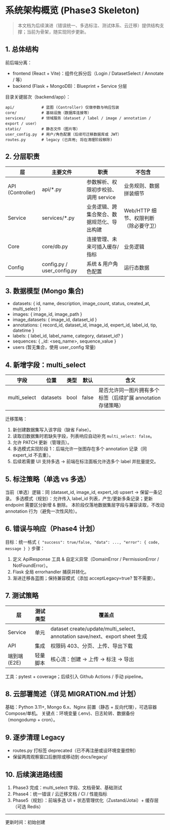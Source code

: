 # 系统架构概览 (Phase3 Skeleton)

> 本文档为后续演进（错误统一、多选标注、测试体系、云迁移）提供结构支撑；当前为骨架，随实现同步更新。

## 1. 总体结构

前后端分离：
- frontend (React + Vite)：组件化拆分后（Login / DatasetSelect / Annotate / 等）
- backend (Flask + MongoDB)：Blueprint + Service 分层

目录关键层次（backend/app）：
```
api/            # 蓝图 (Controller) 仅做参数与响应包装
core/           # 基础设施（数据库连接等）
services/       # 领域服务（dataset / label / image / annotation / export / user）
static/         # 静态文件（图片等）
user_config.py  # 用户/角色配置（后续可迁移数据库或 JWT）
routes.py       # legacy (已弃用; 将在清理阶段移除)
```

## 2. 分层职责
| 层 | 主要文件 | 职责 | 不包含 |
|----|---------|------|--------|
| API (Controller) | api/*.py | 参数解析、权限初步校验、调用 service | 业务规则、数据拼装细节 |
| Service | services/*.py | 业务逻辑、跨集合聚合、数据规范化、导出构建 | Web/HTTP 细节、权限判断（除必要守卫） |
| Core | core/db.py | 连接管理、未来可插入缓存/指标 | 业务逻辑 |
| Config | config.py / user_config.py | 系统 & 用户角色配置 | 运行态数据 |

## 3. 数据模型 (Mongo 集合)
- datasets: { id, name, description, image_count, status, created_at, multi_select }
- images: { image_id, image_path }
- image_datasets: { image_id, dataset_id }
- annotations: { record_id, dataset_id, image_id, expert_id, label_id, tip, datetime }
- labels: { label_id, label_name, category, dataset_id? }
- sequences: { _id: <seq_name>, sequence_value }
- users (暂无集合，使用 user_config 常量)

## 4. 新增字段：multi_select
| 字段 | 位置 | 类型 | 默认 | 含义 |
|------|------|------|------|------|
| multi_select | datasets | bool | false | 是否允许同一图片拥有多个标签（后续扩展 annotation 存储策略） |

迁移策略：
1. 新创建数据集写入该字段（缺省 False）。
2. 读取旧数据集时若缺失字段，列表响应自动补充 `multi_select: false`。
3. 允许 PATCH 更新（管理员）。
4. 多选模式实现阶段 1：后端允许一张图存在多个 annotation 记录（同 expert_id 不去重）。
5. 后续若需要 UI 支持多选 → 前端在标注面板允许选多个 label 并批量提交。

## 5. 标注策略（单选 vs 多选）
当前（单选）逻辑：同 (dataset_id, image_id, expert_id) upsert -> 保留一条记录。
多选模式（规划）：允许传入 label_id 列表，产生/更新多条记录；更新 endpoint 需要区分新增 & 删除。
本阶段仅落地数据集层字段与兼容读取，不改动 annotation 行为（避免一次性风险）。

## 6. 错误与响应（Phase4 计划）
目标：统一格式 `{ "success": true/false, "data": ..., "error": { code, message } }`
步骤：
1. 定义 ApiResponse 工具 & 自定义异常（DomainError / PermissionError / NotFoundError）。
2. Flask 全局 errorhandler 捕获并转化。
3. 渐进迁移各蓝图；保持兼容模式（添加 acceptLegacy=true? 暂不需要）。

## 7. 测试策略
| 层 | 测试类型 | 覆盖点 |
|----|----------|--------|
| Service | 单元 | dataset create/update/multi_select、annotation save/next、export sheet 生成 |
| API | 集成 | 权限码 403、分页、上传、导出下载 |
| 端到端(E2E) | 轻量脚本 | 核心流：创建 → 上传 → 标注 → 导出 |

工具：pytest + coverage；后续引入 Github Actions / 手动 pipeline。

## 8. 云部署简述（详见 MIGRATION.md 计划）
基础：Python 3.11+, Mongo 6.x、Nginx 前置（静态 + 反向代理），可选容器 Compose/单机。
关键点：环境变量 (.env)、日志轮转、数据备份（mongodump + cron）。

## 9. 逐步清理 Legacy
- routes.py 打标签 deprecated（已不再注册或设环境变量控制）
- 保留两周观察窗口后删除或移动到 docs/legacy/

## 10. 后续演进路线图
1. Phase3 完成：multi_select 字段、文档骨架、基础测试
2. Phase4：统一错误 / 云迁移文档 / CI / 性能指标
3. Phase5（规划）：前端多选 UI + 状态管理优化（Zustand/Jotai）+ 缓存层（可选 Redis）

---
更新时间：初始创建
